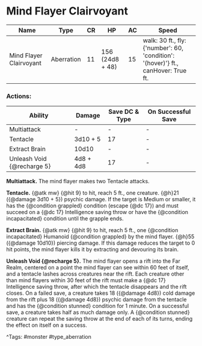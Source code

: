 # Mind Flayer Clairvoyant

| Name | Type | CR | HP | AC | Speed |
|------|------|----|----|----|-------|
| Mind Flayer Clairvoyant | Aberration | 11 | 156 (24d8 + 48) | 15 | walk: 30 ft., fly: {'number': 60, 'condition': '(hover)'} ft., canHover: True ft. |

### Actions:

| Ability | Damage | Save DC & Type | On Successful Save |
|---------|--------|----------------|--------------------|
| Multiattack | - | - | - |
| Tentacle | 3d10 + 5 | 17 | - |
| Extract Brain | 10d10 | - | - |
| Unleash Void {@recharge 5} | 4d8 + 4d8 | 17 | - |


**Multiattack.** The mind flayer makes two Tentacle attacks.

**Tentacle.** {@atk mw} {@hit 9} to hit, reach 5 ft., one creature. {@h}21 ({@damage 3d10 + 5}) psychic damage. If the target is Medium or smaller, it has the {@condition grappled} condition (escape {@dc 17}) and must succeed on a {@dc 17} Intelligence saving throw or have the {@condition incapacitated} condition until the grapple ends.

**Extract Brain.** {@atk mw} {@hit 9} to hit, reach 5 ft., one {@condition incapacitated} Humanoid {@condition grappled} by the mind flayer. {@h}55 ({@damage 10d10}) piercing damage. If this damage reduces the target to 0 hit points, the mind flayer kills it by extracting and devouring its brain.

**Unleash Void {@recharge 5}.** The mind flayer opens a rift into the Far Realm, centered on a point the mind flayer can see within 60 feet of itself, and a tentacle lashes across creatures near the rift. Each creature other than mind flayers within 30 feet of the rift must make a {@dc 17} Intelligence saving throw, after which the tentacle disappears and the rift closes. On a failed save, a creature takes 18 ({@damage 4d8}) cold damage from the rift plus 18 ({@damage 4d8}) psychic damage from the tentacle and has the {@condition stunned} condition for 1 minute. On a successful save, a creature takes half as much damage only. A {@condition stunned} creature can repeat the saving throw at the end of each of its turns, ending the effect on itself on a success.

^Tags: #monster #type_aberration